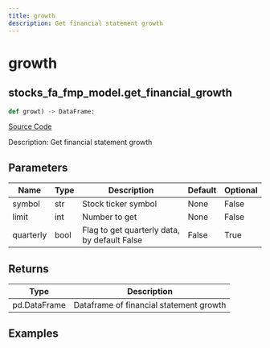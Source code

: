 ```yaml
---
title: growth
description: Get financial statement growth
---
```

# growth

## stocks_fa_fmp_model.get_financial_growth

```python
def growt) -> DataFrame:
```
[Source Code](https://github.com/OpenBB-finance/OpenBBTerminal/tree/main/openbb_terminal/decorators.py#L498)

Description: Get financial statement growth

## Parameters

| Name | Type | Description | Default | Optional |
| ---- | ---- | ----------- | ------- | -------- |
| symbol | str | Stock ticker symbol | None | False |
| limit | int | Number to get | None | False |
| quarterly | bool | Flag to get quarterly data, by default False | False | True |

## Returns

| Type | Description |
| ---- | ----------- |
| pd.DataFrame | Dataframe of financial statement growth |

## Examples

